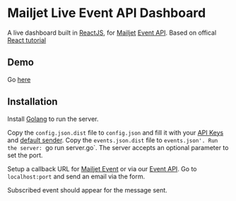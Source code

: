 # Mailjet Live Event API Dashboard

A live dashboard built in [ReactJS](http://facebook.github.io/react/), for [Mailjet](https://mailjet.com) [Event API](http://dev.mailjet.com/guides/event-api-guide/).
Based on offical [React tutorial](https://github.com/reactjs/react-tutorial)

## Demo

Go [here](http://37.187.61.17:3001/)

## Installation

Install [Golang](http://golang.org/) to run the server.

Copy the `config.json.dist` file to `config.json` and fill it with your [API Keys](https://app.mailjet.com/account/api_keys) and [default sender](https://app.mailjet.com/account/sender).
Copy the `events.json.dist` file to `events.json'.
Run the server: `go run server.go`. The server accepts an optional parameter to set the port.

Setup a callback URL for [Mailjet Event](https://app.mailjet.com/account/triggers) or via our [Event API](http://dev.mailjet.com/guides/event-api-guide/).
Go to `localhost:port` and send an email via the form.

Subscribed event should appear for the message sent.